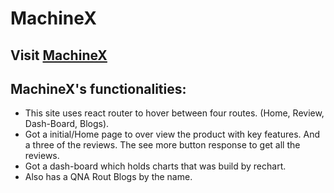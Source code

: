 # MachineX

## Visit [MachineX](https://heartfelt-clafoutis-1a9a1c.netlify.app/)

## MachineX's functionalities:

- This site uses react router to hover between four routes. (Home, Review, Dash-Board, Blogs).
- Got a initial/Home page to over view the product with key features. And a three of the reviews. The see more button response to get all the reviews.
- Got a dash-board which holds charts that was build by rechart.
- Also has a QNA Rout Blogs by the name.

